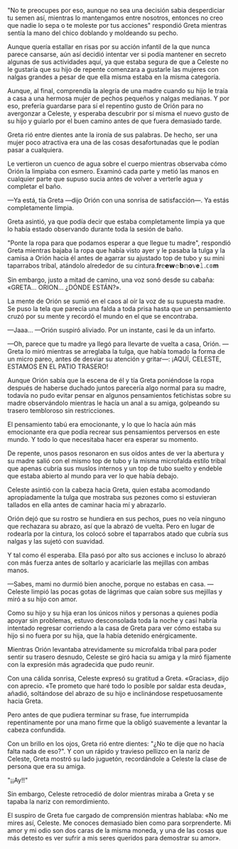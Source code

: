 
"No te preocupes por eso, aunque no sea una decisión sabia desperdiciar tu semen así, mientras lo mantengamos entre nosotros, entonces no creo que nadie lo sepa o te moleste por tus acciones" respondió Greta mientras sentía la mano del chico doblando y moldeando su pecho.

Aunque quería estallar en risas por su acción infantil de la que nunca parece cansarse, aún así decidió intentar ver si podía mantener en secreto algunas de sus actividades aquí, ya que estaba segura de que a Celeste no le gustaría que su hijo de repente comenzara a gustarle las mujeres con nalgas grandes a pesar de que ella misma estaba en la misma categoría.

Aunque, al final, comprendía la alegría de una madre cuando su hijo le traía a casa a una hermosa mujer de pechos pequeños y nalgas medianas. Y por eso, prefería guardarse para sí el repentino gusto de Orión para no avergonzar a Celeste, y esperaba descubrir por sí misma el nuevo gusto de su hijo y guiarlo por el buen camino antes de que fuera demasiado tarde.

Greta rió entre dientes ante la ironía de sus palabras. De hecho, ser una mujer poco atractiva era una de las cosas desafortunadas que le podían pasar a cualquiera.

Le vertieron un cuenco de agua sobre el cuerpo mientras observaba cómo Orión la limpiaba con esmero. Examinó cada parte y metió las manos en cualquier parte que supuso sucia antes de volver a verterle agua y completar el baño.

—Ya está, tía Greta —dijo Orión con una sonrisa de satisfacción—. Ya estás completamente limpia.

Greta asintió, ya que podía decir que estaba completamente limpia ya que lo había estado observando durante toda la sesión de baño.

"Ponte la ropa para que podamos esperar a que llegue tu madre", respondió Greta mientras bajaba la ropa que había visto ayer y le pasaba la tulga y la camisa a Orión hacia él antes de agarrar su ajustado top de tubo y su mini taparrabos tribal, atándolo alrededor de su cintura.𝐟𝐫𝕖𝗲𝘄𝚎𝗯𝕟𝐨𝕧𝐞𝚕.𝕔𝕠𝐦

Sin embargo, justo a mitad de camino, una voz sonó desde su cabaña: «GRETA... ORION... ¿DÓNDE ESTÁN?».

La mente de Orión se sumió en el caos al oír la voz de su supuesta madre. Se puso la tela que parecía una falda a toda prisa hasta que un pensamiento cruzó por su mente y recordó el mundo en el que se encontraba.

—Jaaa… —Orión suspiró aliviado. Por un instante, casi le da un infarto.

—Oh, parece que tu madre ya llegó para llevarte de vuelta a casa, Orión. —Greta lo miró mientras se arreglaba la tulga, que había tomado la forma de un micro pareo, antes de desviar su atención y gritar—: ¡AQUÍ, CELESTE, ESTAMOS EN EL PATIO TRASERO!

Aunque Orión sabía que la escena de él y tía Greta poniéndose la ropa después de haberse duchado juntos parecería algo normal para su madre, todavía no pudo evitar pensar en algunos pensamientos fetichistas sobre su madre observándolo mientras le hacía un anal a su amiga, golpeando su trasero tembloroso sin restricciones.

El pensamiento tabú era emocionante, y lo que lo hacía aún más emocionante era que podía recrear sus pensamientos perversos en este mundo. Y todo lo que necesitaba hacer era esperar su momento.

De repente, unos pasos resonaron en sus oídos antes de ver la abertura y su madre salió con el mismo top de tubo y la misma microfalda estilo tribal que apenas cubría sus muslos internos y un top de tubo suelto y endeble que estaba abierto al mundo para ver lo que había debajo.

Celeste asintió con la cabeza hacia Greta, quien estaba acomodando apropiadamente la tulga que mostraba sus pezones como si estuvieran tallados en ella antes de caminar hacia mí y abrazarlo.

Orión dejó que su rostro se hundiera en sus pechos, pues no veía ninguno que rechazara su abrazo, así que la abrazó de vuelta. Pero en lugar de rodearla por la cintura, los colocó sobre el taparrabos atado que cubría sus nalgas y las sujetó con suavidad.

Y tal como él esperaba. Ella pasó por alto sus acciones e incluso lo abrazó con más fuerza antes de soltarlo y acariciarle las mejillas con ambas manos.

—Sabes, mami no durmió bien anoche, porque no estabas en casa. —Celeste limpió las pocas gotas de lágrimas que caían sobre sus mejillas y miró a su hijo con amor.

Como su hijo y su hija eran los únicos niños y personas a quienes podía apoyar sin problemas, estuvo desconsolada toda la noche y casi habría intentado regresar corriendo a la casa de Greta para ver cómo estaba su hijo si no fuera por su hija, que la había detenido enérgicamente.

Mientras Orión levantaba atrevidamente su microfalda tribal para poder sentir su trasero desnudo, Celeste se giró hacia su amiga y la miró fijamente con la expresión más agradecida que pudo reunir.

Con una cálida sonrisa, Celeste expresó su gratitud a Greta. «Gracias», dijo con aprecio. «Te prometo que haré todo lo posible por saldar esta deuda», añadió, soltándose del abrazo de su hijo e inclinándose respetuosamente hacia Greta.

Pero antes de que pudiera terminar su frase, fue interrumpida repentinamente por una mano firme que la obligó suavemente a levantar la cabeza confundida.

Con un brillo en los ojos, Greta rió entre dientes: "¿No te dije que no hacía falta nada de eso?". Y con un rápido y travieso pellizco en la nariz de Celeste, Greta mostró su lado juguetón, recordándole a Celeste la clase de persona que era su amiga.

"¡¡Ay!!"

Sin embargo, Celeste retrocedió de dolor mientras miraba a Greta y se tapaba la nariz con remordimiento.

El suspiro de Greta fue cargado de comprensión mientras hablaba: «No me mires así, Celeste. Me conoces demasiado bien como para sorprenderte. Mi amor y mi odio son dos caras de la misma moneda, y una de las cosas que más detesto es ver sufrir a mis seres queridos para demostrar su amor».